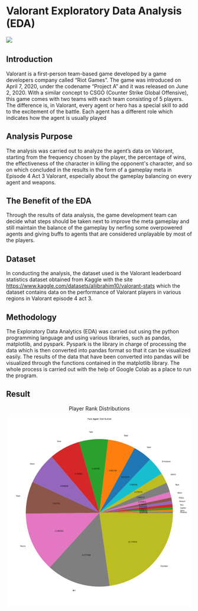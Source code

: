 # Valorant Exploratory Data Analysis (EDA)

<img src="https://images6.alphacoders.com/107/1072679.jpg" />

## Introduction
Valorant is a first-person team-based game developed by a game developers company called “Riot Games”. The game was introduced on April 7, 2020, under the codename “Project A” and it was released on June 2, 2020. With a similar concept to CSGO (Counter Strike Global Offensive), this game comes with two teams with each team consisting of 5 players. The difference is, in Valorant, every agent or hero has a special skill to add to the excitement of the battle. Each agent has a different role which indicates how the agent is usually played

## Analysis Purpose
The analysis was carried out to analyze the agent’s data on Valorant, starting from the frequency chosen by the player, the percentage of wins, the effectiveness of the character in killing the opponent's character, and so on which concluded in the results in the form of a gameplay meta in Episode 4 Act 3 Valorant, especially about the gameplay balancing on every agent and weapons.


## The Benefit of the EDA
Through the results of data analysis, the game development team can decide what steps should be taken next to improve the meta gameplay and still maintain the balance of the gameplay by nerfing some overpowered agents and giving buffs to agents that are considered unplayable by most of the players.

## Dataset
In conducting the analysis, the dataset used is the Valorant leaderboard statistics dataset obtained from Kaggle with the site https://www.kaggle.com/datasets/aliibrahim10/valorant-stats which the dataset contains data on the performance of Valorant players in various regions in Valorant episode 4 act 3.

## Methodology
The Exploratory Data Analytics (EDA) was carried out using the python programming language and using various libraries, such as pandas, matplotlib, and pyspark. Pyspark is the library in charge of processing the data which is then converted into pandas format so that it can be visualized easily. The results of the data that have been converted into pandas will be visualized through the functions contained in the matplotlib library. The whole process is carried out with the help of Google Colab as a place to run the program.

## Result
<p align="center">
Player Rank Distributions
  <p>
<img src="./Results/player-ranks.png" />
